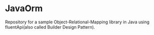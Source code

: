 # JavaOrm
Repository for a sample Object-Relational-Mapping library in Java using fluentApi(also called Builder Design Pattern).
